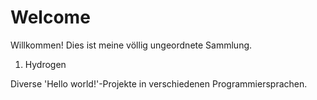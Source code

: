 # Welcome 

Willkommen! Dies ist meine völlig ungeordnete Sammlung.

1. Hydrogen

Diverse 'Hello world!'-Projekte in verschiedenen Programmiersprachen.
